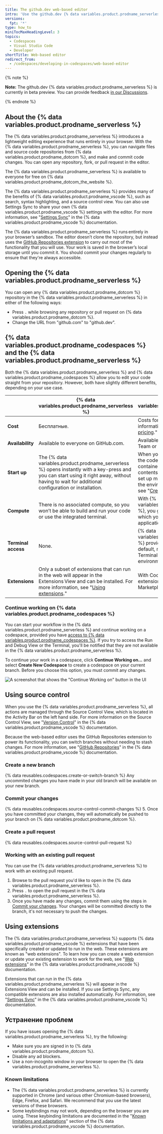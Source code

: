 ```yaml
---
title: The github.dev web-based editor
intro: 'Use the github.dev {% data variables.product.prodname_serverless %} from your repository or pull request to create and commit changes.'
versions:
  fpt: '*'
type: how_to
miniTocMaxHeadingLevel: 3
topics:
  - Codespaces
  - Visual Studio Code
  - Developer
shortTitle: Web-based editor
redirect_from:
  - /codespaces/developing-in-codespaces/web-based-editor
---
```


{% note %}

**Note:** The github.dev {% data variables.product.prodname_serverless %} is currently in beta preview. You can provide feedback [in our Discussions](https://github.co/browser-editor-feedback).

{% endnote %}

## About the {% data variables.product.prodname_serverless %}

The {% data variables.product.prodname_serverless %} introduces a lightweight editing experience that runs entirely in your browser. With the {% data variables.product.prodname_serverless %}, you can navigate files and source code repositories from {% data variables.product.prodname_dotcom %}, and make and commit code changes. You can open any repository, fork, or pull request in the editor.

The {% data variables.product.prodname_serverless %} is available to everyone for free on {% data variables.product.prodname_dotcom_the_website %}.

The {% data variables.product.prodname_serverless %} provides many of the benefits of {% data variables.product.prodname_vscode %}, such as search, syntax highlighting, and a source control view. You can also use Settings Sync to share your own {% data variables.product.prodname_vscode %} settings with the editor. For more information, see "[Settings Sync](https://code.visualstudio.com/docs/editor/settings-sync)" in the {% data variables.product.prodname_vscode %} documentation.

The {% data variables.product.prodname_serverless %} runs entirely in your browser’s sandbox. The editor doesn’t clone the repository, but instead uses the [GitHub Repositories extension](https://code.visualstudio.com/docs/editor/github#_github-repositories-extension) to carry out most of the functionality that you will use. Your work is saved in the browser’s local storage until you commit it. You should commit your changes regularly to ensure that they're always accessible.

## Opening the {% data variables.product.prodname_serverless %}

You can open any {% data variables.product.prodname_dotcom %} repository in the {% data variables.product.prodname_serverless %} in either of the following ways:

- Press `.` while browsing any repository or pull request on {% data variables.product.prodname_dotcom %}.
- Change the URL from "github.com" to "github.dev".

## {% data variables.product.prodname_codespaces %} and the {% data variables.product.prodname_serverless %}

Both the {% data variables.product.prodname_serverless %} and {% data variables.product.prodname_codespaces %} allow you to edit your code straight from your repository. However, both have slightly different benefits, depending on your use case.

|                     | {% data variables.product.prodname_serverless %}                                                                                                                                                  | {% data variables.product.prodname_codespaces %}
| ------------------- | ------------------------------------------------------------------------------------------------------------------------------------------------------------------------------------------------- | --------------------------------------------------------------------------------------------------------------------------------------------------------------------------------------------------------------------------------------------------------------------------------------------------------------------------------------- |
| **Cost**            | Бесплатные.                                                                                                                                                                                       | Costs for compute and storage. For information on pricing, see "[Codespaces pricing](/en/billing/managing-billing-for-github-codespaces/about-billing-for-codespaces#codespaces-pricing)."                                                                                                                                              |
| **Availability**    | Available to everyone on GitHub.com.                                                                                                                                                              | Available for organizations using GitHub Team or GitHub Enterprise Cloud.                                                                                                                                                                                                                                                               |
| **Start up**        | The {% data variables.product.prodname_serverless %} opens instantly with a key-press and you can start using it right away, without having to wait for additional configuration or installation. | When you create or resume a codespace, the codespace is assigned a VM and the container is configured based on the contents of a `devcontainer.json` file. This set up may take a few minutes to create the environment. For more information, see "[Creating a Codespace](/codespaces/developing-in-codespaces/creating-a-codespace)." |
| **Compute**         | There is no associated compute, so you won’t be able to build and run your code or use the integrated terminal.                                                                                   | With  {%  data   variables.product.prodname_codespaces %}, you get the power of dedicated VM on which you can run and debug your application.                                                                                                                                                                                           |
| **Terminal access** | None.                                                                                                                                                                                             | {% data variables.product.prodname_codespaces %} provides a common set of tools by default, meaning that you can use the Terminal exactly as you would in your local environment.                                                                                                                                                       |
| **Extensions**      | Only a subset of extensions that can run in the web will appear in the Extensions View and can be installed. For more information, see "[Using extensions](#using-extensions)."                   | With Codespaces, you can use most extensions from the Visual Studio Code Marketplace.                                                                                                                                                                                                                                                   |

### Continue working on {%  data   variables.product.prodname_codespaces %}

You can start your workflow in the {% data variables.product.prodname_serverless %} and continue working on a codespace, provided you have [access to {% data variables.product.prodname_codespaces %}](/codespaces/developing-in-codespaces/creating-a-codespace#access-to-codespaces). If you try to access the Run and Debug View or the Terminal, you'll be notified that they are not available in the {% data variables.product.prodname_serverless %}.

To continue your work in a codespace, click **Continue Working on…** and select **Create New Codespace** to create a codespace on your current branch. Before you choose this option, you must commit any changes.

![A screenshot that shows the "Continue Working on" button in the UI](/assets/images/help/codespaces/codespaces-continue-working.png)

## Using source control

When you use the {% data variables.product.prodname_serverless %}, all actions are managed through the Source Control View, which is located in the Activity Bar on the left hand side. For more information on the Source Control View, see "[Version Control](https://code.visualstudio.com/docs/editor/versioncontrol)" in the {% data variables.product.prodname_vscode %} documentation.

Because the web-based editor uses the GitHub Repositories extension to power its functionality, you can switch branches without needing to stash changes. For more information, see "[GitHub Repositories](https://code.visualstudio.com/docs/editor/github#_github-repositories-extension)" in the {% data variables.product.prodname_vscode %} documentation.

### Create a new branch

{% data reusables.codespaces.create-or-switch-branch %}
  Any uncommited changes you have made in your old branch will be available on your new branch.

### Commit your changes

{% data reusables.codespaces.source-control-commit-changes %}
5. Once you have committed your changes, they will automatically be pushed to your branch on {% data variables.product.prodname_dotcom %}.
### Create a pull request

{% data reusables.codespaces.source-control-pull-request %}

### Working with an existing pull request

You can use the {% data variables.product.prodname_serverless %} to work with an existing pull request.

1. Browse to the pull request you'd like to open in the {% data variables.product.prodname_serverless %}.
2. Press `.` to open the pull request in the {% data variables.product.prodname_serverless %}.
3. Once you have made any changes, commit them using the steps in [Commit your changes](#commit-your-changes). Your changes will be committed directly to the branch, it's not necessary to push the changes.

## Using extensions

The {% data variables.product.prodname_serverless %} supports {% data variables.product.prodname_vscode %} extensions that have been specifically created or updated to run in the web. These extensions are known as "web extensions". To learn how you can create a web extension or update your existing extension to work for the web, see "[Web extensions](https://code.visualstudio.com/api/extension-guides/web-extensions)" in the {% data variables.product.prodname_vscode %} documentation.

Extensions that can run in the {% data variables.product.prodname_serverless %} will appear in the Extensions View and can be installed. If you use Settings Sync, any compatible extensions are also installed automatically. For information, see "[Settings Sync](https://code.visualstudio.com/docs/editor/settings-sync)" in the {% data variables.product.prodname_vscode %} documentation.


## Устранение проблем

If you have issues opening the {% data variables.product.prodname_serverless %}, try the following:

- Make sure you are signed in to {% data variables.product.prodname_dotcom %}.
- Disable any ad blockers.
- Use a non-incognito window in your browser to open the {% data variables.product.prodname_serverless %}.

### Known limitations

- The {% data variables.product.prodname_serverless %} is currently supported in Chrome (and various other Chromium-based browsers), Edge, Firefox, and Safari. We recommend that you use the latest versions of these browsers.
- Some keybindings may not work, depending on the browser you are using. These keybinding limitations are documented in the "[Known limitations and adaptations](https://code.visualstudio.com/docs/remote/codespaces#_known-limitations-and-adaptations)" section of the {% data variables.product.prodname_vscode %} documentation.
